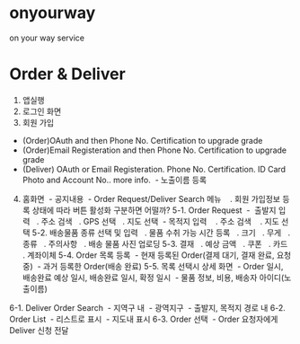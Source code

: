 # onyourway
on your way service

# Order & Deliver
1. 앱실행
2. 로그인 화면
3. 회원 가입
  - (Order)OAuth and then Phone No. Certification to upgrade grade
  - (Order)Email Registeration and then Phone No. Certification to upgrade grade
  - (Deliver) OAuth or Email Registeration. Phone No. Certification. ID Card Photo and Account No..  more info.
  - 노출이름 등록
4. 홈화면
  - 공지내용
  - Order Request/Deliver Search 메뉴
    . 회원 가입정보 등록 상태에 따라 버튼 활성화 구분하면 어떨까?
5-1. Order Request
  -  출발지 입력
    . 주소 검색
    . GPS 선택
    . 지도 선택
  - 목적지 입력
    . 주소 검색
    . 지도 선택
5-2. 배송물품 종류 선택 및 입력
    . 물품 수취 가능 시간 등록
    . 크기
    . 무게
    . 종류
    . 주의사항
    . 배송 물품 사진 업로딩
5-3. 결재
    . 예상 금액
    . 쿠폰
    . 카드
    . 계좌이체
5-4. Order 목록 등록
  - 현재 등록된 Order(결제 대기, 결재 완료, 요청중)
  - 과거 등록한 Order(배송 완료)
5-5. 목록 선택시 상세 화면
  - Order 일시, 배송완료 예상 일시, 배송완료 일시, 확정 일시
  - 물품 정보, 비용, 배송자 아이디(노출이름)
  
6-1. Deliver Order Search
  - 지역구 내
  - 광역지구
  - 출발지, 목적지 경로 내
6-2. Order List
  - 리스트로 표시
  - 지도내 표시
6-3. Order 선택
  - Order 요청자에게 Deliver 신청 전달

